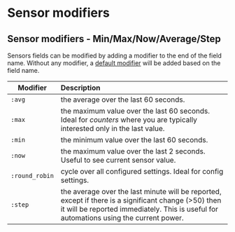 # Sensor modifiers

## Sensor modifiers - Min/Max/Now/Average/Step

Sensors fields can be modified by adding a modifier to the end of the field name.
Without any modifier, a [default modifier](https://github.com/kellerza/sunsynk/blob/main/hass-addon-sunsynk/filter.py#L192) will be added based on the field name.



| Modifier       | Description                                                                                                                                                                                    |
| -------------- | :--------------------------------------------------------------------------------------------------------------------------------------------------------------------------------------------- |
| `:avg`         | the average over the last 60 seconds.                                                                                                                                                          |
| `:max`         | the maximum value over the last 60 seconds. Ideal for _counters_ where you are typically interested only in the last value.                                                                    |
| `:min`         | the minimum value over the last 60 seconds.                                                                                                                                                    |
| `:now`         | the maximum value over the last 2 seconds. Useful to see current sensor value.                                                                                                                 |
| `:round_robin` | cycle over all configured settings. Ideal for config settings.                                                                                                                                 |
| `:step`        | the average over the last minute will be reported, except if there is a significant change (>50) then it will be reported immediately. This is useful for automations using the current power. |
